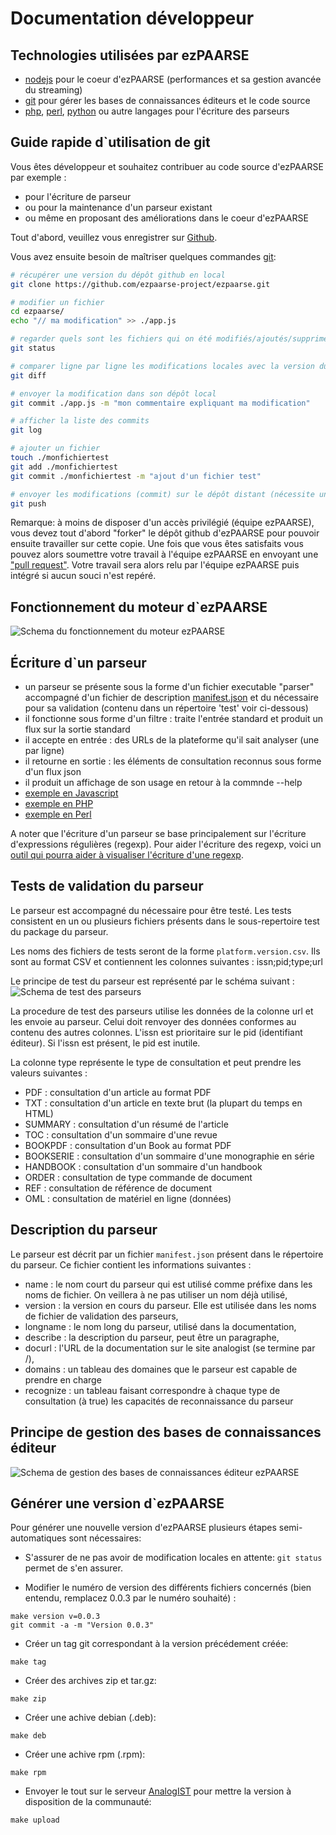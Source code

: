 # Documentation développeur #

## Technologies utilisées par ezPAARSE ##

* [nodejs](http://nodejs.org/) pour le coeur d'ezPAARSE (performances et sa gestion avancée du streaming)
* [git](http://git-scm.com/) pour gérer les bases de connaissances éditeurs et le code source
* [php](http://php.net), [perl](http://www.perl.org/), [python](http://www.python.org/) ou autre langages pour l'écriture des parseurs

## Guide rapide d`utilisation de git ##

Vous êtes développeur et souhaitez contribuer au code source d'ezPAARSE par exemple :
* pour l'écriture de parseur
* ou pour la maintenance d'un parseur existant
* ou même en proposant des améliorations dans le coeur d'ezPAARSE

Tout d'abord, veuillez vous enregistrer sur [Github](https://github.com/).

Vous avez ensuite besoin de maîtriser quelques commandes [git](http://git-scm.com/):

```bash
# récupérer une version du dépôt github en local
git clone https://github.com/ezpaarse-project/ezpaarse.git

# modifier un fichier
cd ezpaarse/
echo "// ma modification" >> ./app.js

# regarder quels sont les fichiers qui on été modifiés/ajoutés/supprimés (avant commit)
git status

# comparer ligne par ligne les modifications locales avec la version du dépôt locale avant modification
git diff

# envoyer la modification dans son dépôt local
git commit ./app.js -m "mon commentaire expliquant ma modification"

# afficher la liste des commits
git log

# ajouter un fichier
touch ./monfichiertest
git add ./monfichiertest
git commit ./monfichiertest -m "ajout d'un fichier test"

# envoyer les modifications (commit) sur le dépôt distant (nécessite une autorisation sur le dépôt distant)
git push
```

Remarque: à moins de disposer d'un accès privilégié (équipe ezPAARSE), vous devez tout d'abord "forker" le dépôt github d'ezPAARSE pour pouvoir ensuite travailler sur cette copie. Une fois que vous êtes satisfaits vous pouvez alors soumettre votre travail à l'équipe ezPAARSE en envoyant une ["pull request"](https://help.github.com/articles/using-pull-requests). Votre travail sera alors relu par l'équipe ezPAARSE puis intégré si aucun souci n'est repéré.

## Fonctionnement du moteur d`ezPAARSE

![Schema du fonctionnement du moteur ezPAARSE](images/ezPAARSE-Moteur.png "Moteur ezPAARSE")

## Écriture d`un parseur ##

* un parseur se présente sous la forme d'un fichier executable "parser" accompagné d'un fichier de description [manifest.json](https://github.com/ezpaarse-project/ezpaarse/blob/master/platforms/sd/manifest.json) et du nécessaire pour sa validation (contenu dans un répertoire 'test' voir ci-dessous)
* il fonctionne sous forme d'un filtre : traite l'entrée standard et produit un flux sur la sortie standard 
* il accepte en entrée : des URLs de la plateforme qu'il sait analyser (une par ligne)
* il retourne en sortie : les éléments de consultation reconnus sous forme d'un flux json
* il produit un affichage de son usage en retour à la commnde --help
* [exemple en Javascript](https://github.com/ezpaarse-project/ezpaarse/blob/master/platforms/sd/parser)
* [exemple en PHP](https://github.com/ezpaarse-project/ezpaarse/blob/master/platforms/sd/parser.php)
* [exemple en Perl](https://github.com/ezpaarse-project/ezpaarse/blob/master/platforms/sd/parser.pl)

A noter que l'écriture d'un parseur se base principalement sur l'écriture d'expressions régulières (regexp).
Pour aider l'écriture des regexp, voici un [outil qui pourra aider à visualiser l'écriture d'une regexp](http://www.regexper.com/).

## Tests de validation du parseur

Le parseur est accompagné du nécessaire pour être testé.
Les tests consistent en un ou plusieurs fichiers présents dans le sous-repertoire test du package du parseur.

Les noms des fichiers de tests seront de la forme ``platform.version.csv``. Ils sont au format CSV et contiennent les colonnes suivantes : issn;pid;type;url

Le principe de test du parseur est représenté par le schéma suivant :
![Schema de test des parseurs](images/ezPAARSE-Test-des-Parseurs.png "Test des parseurs")

La procedure de test des parseurs utilise les données de la colonne url et les envoie au parseur. Celui doit renvoyer des données conformes au contenu des autres colonnes. 
L'issn est prioritaire sur le pid (identifiant éditeur). Si l'issn est présent, le pid est inutile. 

La colonne type représente le type de consultation et peut prendre les valeurs suivantes :

* PDF : consultation d'un article au format PDF
* TXT : consultation d'un article en texte brut (la plupart du temps en HTML)
* SUMMARY : consultation d'un résumé de l'article
* TOC : consultation d'un sommaire d'une revue
* BOOKPDF : consultation d'un Book au format PDF
* BOOKSERIE : consultation d'un sommaire d'une monographie en série
* HANDBOOK : consultation d'un sommaire d'un handbook
* ORDER : consultation de type commande de document
* REF : consultation de référence de document
* OML : consultation de matériel en ligne (données)

## Description du parseur

Le parseur est décrit par un fichier ``manifest.json`` présent dans le répertoire du parseur.
Ce fichier contient les informations suivantes :

* name : le nom court du parseur qui est utilisé comme préfixe dans les noms de fichier. On veillera à ne pas utiliser un nom déjà utilisé,
* version : la version en cours du parseur. Elle est utilisée dans les noms de fichier de validation des parseurs,
* longname : le nom long du parseur, utilisé dans la documentation,
* describe : la description du parseur, peut être un paragraphe,
* docurl : l'URL de la documentation sur le site analogist (se termine par /),
* domains : un tableau des domaines que le parseur est capable de prendre en charge
* recognize : un tableau faisant correspondre à chaque type de consultation (à true) les capacités de reconnaissance du parseur

## Principe de gestion des bases de connaissances éditeur

![Schema de gestion des bases de connaissances éditeur ezPAARSE](images/ezPAARSE-Architecture-PKB.png "PKB ezPAARSE")

## Générer une version d`ezPAARSE ##

Pour générer une nouvelle version d'ezPAARSE plusieurs étapes semi-automatiques sont nécessaires:

- S'assurer de ne pas avoir de modification locales en attente: `git status` permet de s'en assurer.

- Modifier le numéro de version des différents fichiers concernés (bien entendu, remplacez 0.0.3 par le numéro souhaité) :
```console
make version v=0.0.3
git commit -a -m "Version 0.0.3"
```

- Créer un tag git correspondant à la version précédement créée:
```console
make tag
```

- Créer des archives zip et tar.gz:
```
make zip
```

- Créer une achive debian (.deb):
```console
make deb
```

- Créer une achive rpm (.rpm):
```console
make rpm
```

- Envoyer le tout sur le serveur [AnalogIST](http://analogist.couperin.org) pour mettre la version à disposition de la communauté:
```console
make upload
```
